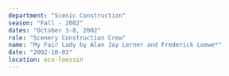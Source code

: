 ```yaml
---
department: "Scenic Construction"
season: "Fall - 2002"
dates: "October 3-8, 2002"
role: "Scenery Construction Crew"
name: "My Fair Lady by Alan Jay Lerner and Frederick Loewe*"
date: "2002-10-03"
location: ecu-loessin
---
```

